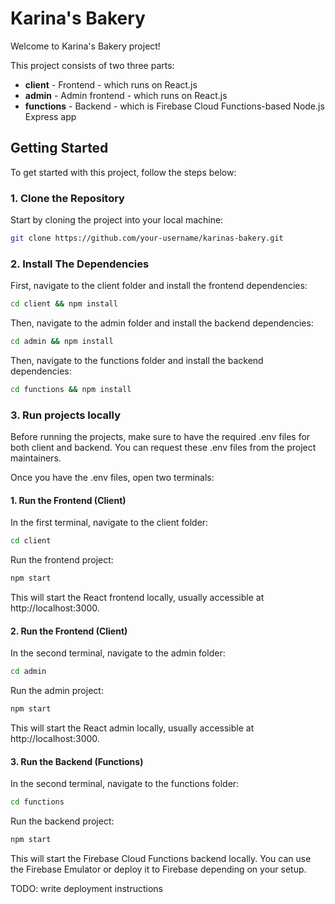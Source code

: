 # Karina's Bakery

Welcome to Karina's Bakery project!

This project consists of two three parts:

- **client** - Frontend - which runs on React.js
- **admin** - Admin frontend - which runs on React.js
- **functions** - Backend - which is Firebase Cloud Functions-based Node.js Express app

## Getting Started

To get started with this project, follow the steps below:

### 1. Clone the Repository

Start by cloning the project into your local machine:

```bash
git clone https://github.com/your-username/karinas-bakery.git
```

### 2. Install The Dependencies

First, navigate to the client folder and install the frontend dependencies:

```bash
cd client && npm install
```

Then, navigate to the admin folder and install the backend dependencies:

```bash
cd admin && npm install
```

Then, navigate to the functions folder and install the backend dependencies:

```bash
cd functions && npm install
```

### 3. Run projects locally

Before running the projects, make sure to have the required .env files for both client and backend. You can request these .env files from the project maintainers.

Once you have the .env files, open two terminals:

#### 1. Run the Frontend (Client)

In the first terminal, navigate to the client folder:

```bash
cd client
```

Run the frontend project:

```bash
npm start
```

This will start the React frontend locally, usually accessible at http://localhost:3000.

#### 2. Run the Frontend (Client)

In the second terminal, navigate to the admin folder:

```bash
cd admin
```

Run the admin project:

```bash
npm start
```

This will start the React admin locally, usually accessible at http://localhost:3000.

#### 3. Run the Backend (Functions)

In the second terminal, navigate to the functions folder:

```bash
cd functions
```

Run the backend project:

```bash
npm start
```

This will start the Firebase Cloud Functions backend locally. You can use the Firebase Emulator or deploy it to Firebase depending on your setup.

TODO: write deployment instructions
